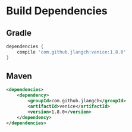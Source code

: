 # Build Dependencies


## Gradle

```groovy
dependencies {
    compile 'com.github.jlangch:venice:1.8.0'
}
```

## Maven

```xml
<dependencies>
    <dependency>
        <groupId>com.github.jlangch</groupId>
        <artifactId>venice</artifactId>
        <version>1.8.0</version>
    </dependency>
</dependencies>
```
